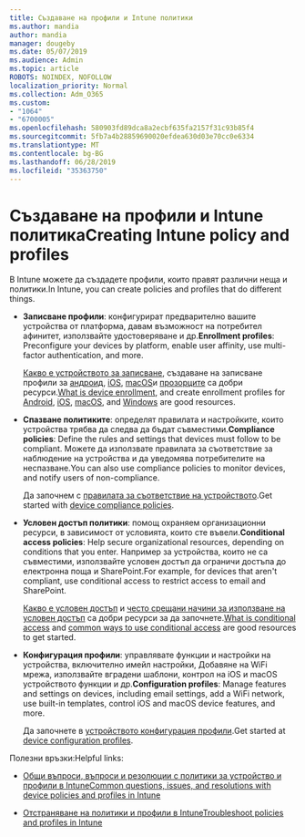 ```yaml
---
title: Създаване на профили и Intune политики
ms.author: mandia
author: mandia
manager: dougeby
ms.date: 05/07/2019
ms.audience: Admin
ms.topic: article
ROBOTS: NOINDEX, NOFOLLOW
localization_priority: Normal
ms.collection: Adm_O365
ms.custom:
- "1064"
- "6700005"
ms.openlocfilehash: 580903fd89dca8a2ecbf635fa2157f31c93b85f4
ms.sourcegitcommit: 5fb7a4b28859690020efdea630d03e70cc0e6334
ms.translationtype: MT
ms.contentlocale: bg-BG
ms.lasthandoff: 06/28/2019
ms.locfileid: "35363750"
---
```

# <a name="creating-intune-policy-and-profiles"></a><span data-ttu-id="83c67-102">Създаване на профили и Intune политика</span><span class="sxs-lookup"><span data-stu-id="83c67-102">Creating Intune policy and profiles</span></span>

<span data-ttu-id="83c67-103">В Intune можете да създадете профили, които правят различни неща и политики.</span><span class="sxs-lookup"><span data-stu-id="83c67-103">In Intune, you can create policies and profiles that do different things.</span></span>

- <span data-ttu-id="83c67-104">**Записване профили**: конфигурират предварително вашите устройства от платформа, давам възможност на потребител афинитет, използвайте удостоверяване и др.</span><span class="sxs-lookup"><span data-stu-id="83c67-104">**Enrollment profiles**: Preconfigure your devices by platform, enable user affinity, use multi-factor authentication, and more.</span></span>

  <span data-ttu-id="83c67-105">[Какво е устройството за записване](https://docs.microsoft.com/intune/device-enrollment), създаване на записване профили за [андроид](https://docs.microsoft.com/intune/android-enroll), [iOS](https://docs.microsoft.com/intune/ios-enroll), [macOS](https://docs.microsoft.com/intune/macos-enroll)и [прозорците](https://docs.microsoft.com/intune/windows-enrollment-methods) са добри ресурси.</span><span class="sxs-lookup"><span data-stu-id="83c67-105">[What is device enrollment](https://docs.microsoft.com/intune/device-enrollment), and create enrollment profiles for [Android](https://docs.microsoft.com/intune/android-enroll), [iOS](https://docs.microsoft.com/intune/ios-enroll), [macOS](https://docs.microsoft.com/intune/macos-enroll), and [Windows](https://docs.microsoft.com/intune/windows-enrollment-methods) are good resources.</span></span>

- <span data-ttu-id="83c67-106">**Спазване политиките**: определят правилата и настройките, които устройства трябва да следва да бъдат съвместими.</span><span class="sxs-lookup"><span data-stu-id="83c67-106">**Compliance policies**: Define the rules and settings that devices must follow to be compliant.</span></span> <span data-ttu-id="83c67-107">Можете да използвате правилата за съответствие за наблюдение на устройства и да уведомява потребителите на неспазване.</span><span class="sxs-lookup"><span data-stu-id="83c67-107">You can also use compliance policies to monitor devices, and notify users of non-compliance.</span></span>

  <span data-ttu-id="83c67-108">Да започнем с [правилата за съответствие на устройството](https://docs.microsoft.com/intune/device-compliance-get-started).</span><span class="sxs-lookup"><span data-stu-id="83c67-108">Get started with [device compliance policies](https://docs.microsoft.com/intune/device-compliance-get-started).</span></span>
- <span data-ttu-id="83c67-109">**Условен достъп политики**: помощ охраняем организационни ресурси, в зависимост от условията, които сте въвели.</span><span class="sxs-lookup"><span data-stu-id="83c67-109">**Conditional access policies**: Help secure organizational resources, depending on conditions that you enter.</span></span> <span data-ttu-id="83c67-110">Например за устройства, които не са съвместими, използвайте условен достъп да ограничи достъпа до електронна поща и SharePoint.</span><span class="sxs-lookup"><span data-stu-id="83c67-110">For example, for devices that aren't compliant, use conditional access to restrict access to email and SharePoint.</span></span>

  <span data-ttu-id="83c67-111">[Какво е условен достъп](https://docs.microsoft.com/intune/conditional-access) и [често срещани начини за използване на условен достъп](https://docs.microsoft.com/intune/conditional-access-intune-common-ways-use) са добри ресурси за да започнете.</span><span class="sxs-lookup"><span data-stu-id="83c67-111">[What is conditional access](https://docs.microsoft.com/intune/conditional-access) and [common ways to use conditional access](https://docs.microsoft.com/intune/conditional-access-intune-common-ways-use) are good resources to get started.</span></span>

- <span data-ttu-id="83c67-112">**Конфигурация профили**: управлявате функции и настройки на устройства, включително имейл настройки, Добавяне на WiFi мрежа, използвайте вградени шаблони, контрол на iOS и macOS устройството функции и др.</span><span class="sxs-lookup"><span data-stu-id="83c67-112">**Configuration profiles**: Manage features and settings on devices, including email settings, add a WiFi network, use built-in templates, control iOS and macOS device features, and more.</span></span>

  <span data-ttu-id="83c67-113">Да започнете в [устройството конфигурация профили](https://docs.microsoft.com/intune/device-profiles).</span><span class="sxs-lookup"><span data-stu-id="83c67-113">Get started at [device configuration profiles](https://docs.microsoft.com/intune/device-profiles).</span></span>

<span data-ttu-id="83c67-114">Полезни връзки:</span><span class="sxs-lookup"><span data-stu-id="83c67-114">Helpful links:</span></span>

- [<span data-ttu-id="83c67-115">Общи въпроси, въпроси и резолюции с политики за устройство и профили в Intune</span><span class="sxs-lookup"><span data-stu-id="83c67-115">Common questions, issues, and resolutions with device policies and profiles in Intune</span></span>](https://docs.microsoft.com/intune/device-profile-troubleshoot)

- [<span data-ttu-id="83c67-116">Отстраняване на политики и профили в Intune</span><span class="sxs-lookup"><span data-stu-id="83c67-116">Troubleshoot policies and profiles in Intune</span></span>](https://docs.microsoft.com/intune/troubleshoot-policies-in-microsoft-intune)
